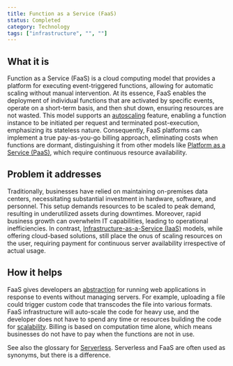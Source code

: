 ```yaml
---
title: Function as a Service (FaaS)
status: Completed
category: Technology
tags: ["infrastructure", "", ""]
---
```


## What it is

Function as a Service (FaaS) is a cloud computing model that provides a platform for executing event-triggered functions, allowing for automatic scaling without manual intervention.
At its essence, FaaS enables the deployment of individual functions that are activated by specific events, operate on a short-term basis, and then shut down, ensuring resources are not wasted.
This model supports an [autoscaling](/auto-scaling/) feature, enabling a function instance to be initiated per request and terminated post-execution, emphasizing its stateless nature.
Consequently, FaaS platforms can implement a true pay-as-you-go billing approach, eliminating costs when functions are dormant, distinguishing it from other models like [Platform as a Service (PaaS)](/platform-as-a-service/), which require continuous resource availability.

## Problem it addresses

Traditionally, businesses have relied on maintaining on-premises data centers, necessitating substantial investment in hardware, software, and personnel.
This setup demands resources to be scaled to peak demand, resulting in underutilized assets during downtimes.
Moreover, rapid business growth can overwhelm IT capabilities, leading to operational inefficiencies.
In contrast, [Infrastructure-as-a-Service (IaaS)](/infrastructure-as-a-service/) models, while offering cloud-based solutions, still place the onus of scaling resources on the user, requiring payment for continuous server availability irrespective of actual usage.

## How it helps

FaaS gives developers an [abstraction](/abstraction/) for running web applications in response to events without managing servers.
For example, uploading a file could trigger custom code that transcodes the file into various formats.
FaaS infrastructure will auto-scale the code for heavy use,
and the developer does not have to spend any time or resources building the code for [scalability](/scalability/).
Billing is based on computation time alone, which means businesses do not have to pay when the functions are not in use.

See also the glossary for [Serverless](/serverless/).
Serverless and FaaS are often used as synonyms, but there is a difference.